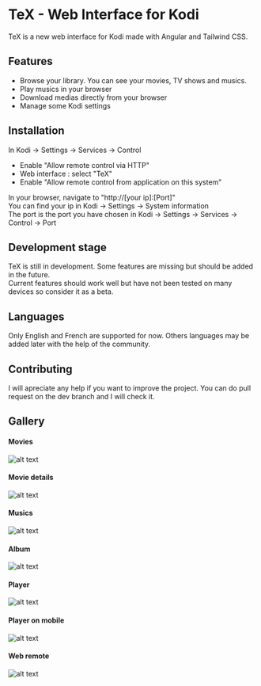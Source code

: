 # TeX - Web Interface for Kodi

TeX is a new web interface for Kodi made with Angular and Tailwind CSS.

## Features

- Browse your library. You can see your movies, TV shows and musics.
- Play musics in your browser
- Download medias directly from your browser
- Manage some Kodi settings

## Installation

In Kodi -> Settings -> Services -> Control
- Enable "Allow remote control via HTTP"
- Web interface : select "TeX"
- Enable "Allow remote control from application on this system"

In your browser, navigate to "http://[your ip]:[Port]"
<br>You can find your ip in Kodi -> Settings -> System information
<br>The port is the port you have chosen in Kodi -> Settings -> Services -> Control -> Port

## Development stage

TeX is still in development. Some features are missing but should be added in the future.
<br>Current features should work well but have not been tested on many devices so consider it as a beta.

## Languages

Only English and French are supported for now. Others languages may be added later with the help of the community.

## Contributing

I will apreciate any help if you want to improve the project. You can do pull request on the dev branch and I will check it.

## Gallery
#### Movies
![alt text](https://github.com/clementdelestre/TeX/blob/main/src/screenshots/movies.jpg?raw=true)

#### Movie details
![alt text](https://github.com/clementdelestre/TeX/blob/main/src/screenshots/moviedetails.jpg?raw=true)

#### Musics
![alt text](https://github.com/clementdelestre/TeX/blob/main/src/screenshots/musics.jpg?raw=true)

#### Album
![alt text](https://github.com/clementdelestre/TeX/blob/main/src/screenshots/album.jpg?raw=true)

#### Player
![alt text](https://github.com/clementdelestre/TeX/blob/main/src/screenshots/player.jpg?raw=true)

#### Player on mobile
![alt text](https://github.com/clementdelestre/TeX/blob/main/src/screenshots/player-mobile.jpg?raw=true)

#### Web remote
![alt text](https://github.com/clementdelestre/TeX/blob/main/src/screenshots/remote.jpg?raw=true)
